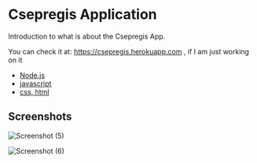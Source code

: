 # Csepregis Application

Introduction to what is about the Csepregis App.

You can check it at: https://csepregis.herokuapp.com , if I am just working on it

* [Node.js](https://nodejs.org)
* [javascript](https://www.npmjs.com/package/markdown-it)
* [css, html](/docs/editor/tasks)

## Screenshots
![Screenshot (5)](https://user-images.githubusercontent.com/22729570/64817660-af142380-d5aa-11e9-822b-e4769e2c7e08.png)

![Screenshot (6)](https://user-images.githubusercontent.com/22729570/64817700-bd623f80-d5aa-11e9-9278-1d0d7f1c9663.png)
 
